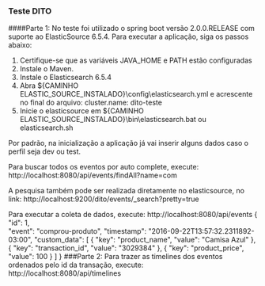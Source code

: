 ### Teste DITO
####Parte 1:
  No teste foi utilizado o spring boot versão 2.0.0.RELEASE com suporte ao ElasticSource 6.5.4.
  Para executar a aplicação, siga os passos abaixo:
  1)  Certifique-se que as variáveis JAVA_HOME e PATH estão configuradas
  2)  Instale o Maven.
  3)  Instale o Elasticsearch 6.5.4
  4)  Abra ${CAMINHO ELASTIC_SOURCE_INSTALADO}\config\elasticsearch.yml e acrescente no final do arquivo: cluster.name: dito-teste
  5)  Inicie o elasticsource em ${CAMINHO ELASTIC_SOURCE_INSTALADO}\bin\elasticsearch.bat ou elasticsearch.sh
  
  Por padrão, na inicialização a aplicação já vai inserir alguns dados caso o perfil seja dev ou test.
  
  Para buscar todos os eventos por auto complete, execute:
  http://localhost:8080/api/events/findAll?name=com
  
  A pesquisa também pode ser realizada diretamente no elasticsource, no link:
  http://localhost:9200/dito/events/_search?pretty=true
  
  Para executar a coleta de dados, execute:
  http://localhost:8080/api/events
    {
      "id": 1,	
      "event": "comprou-produto",
      "timestamp": "2016-09-22T13:57:32.2311892-03:00",
      "custom_data": [
        {
          "key": "product_name",
          "value": "Camisa Azul"
        },
        {
          "key": "transaction_id",
          "value": "3029384"
        },
        {
          "key": "product_price",
          "value": 100
        }
      ]
    }
###Parte 2:
  Para trazer as timelines dos eventos ordenados pelo id da transação, execute:
  http://localhost:8080/api/timelines
  